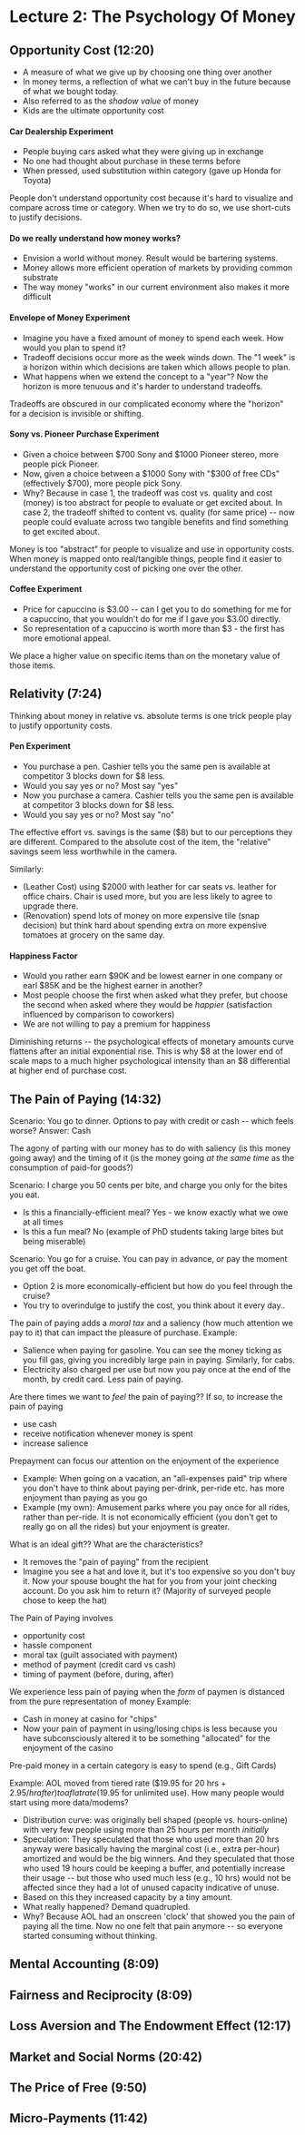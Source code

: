 # Lecture 2: The Psychology Of Money

## Opportunity Cost (12:20)
 - A measure of what we give up by choosing one thing over another
 - In money terms, a reflection of what we can't buy in the future because of what we bought today.
 - Also referred to as the _shadow value_ of money
 - Kids are the ultimate opportunity cost

#### Car Dealership Experiment
 - People buying cars asked what they were giving up in exchange
 - No one had thought about purchase in these terms before
 - When pressed, used substitution within category (gave up Honda for Toyota)

People don't understand opportunity cost because it's hard to visualize and compare across time or category. When we try to do so, we use short-cuts to justify decisions.

#### Do we really understand how money works?
 - Envision a world without money. Result would be bartering systems.
 - Money allows more efficient operation of markets by providing common substrate
 - The way money "works" in our current environment also makes it more difficult

#### Envelope of Money Experiment
 - Imagine you have a fixed amount of money to spend each week. How would you plan to spend it?
 - Tradeoff decisions occur more as the week winds down. The "1 week" is a horizon within which decisions are taken which allows people to plan.
 - What happens when we extend the concept to a "year"? Now the horizon is more tenuous and it's harder to understand tradeoffs.

Tradeoffs are obscured in our complicated economy where the "horizon" for a decision is invisible or shifting.

#### Sony vs. Pioneer Purchase Experiment
 - Given a choice between $700 Sony and $1000 Pioneer stereo, more people pick Pioneer.
 - Now, given a choice between a $1000 Sony with "$300 of free CDs" (effectively $700), more people pick Sony.
 - Why? Because in case 1, the tradeoff was cost vs. quality and cost (money) is too abstract for people to evaluate or get excited about. In case 2, the tradeoff shifted to content vs. quality (for same price) -- now people could evaluate across two tangible benefits and find something to get excited about.

 Money is too "abstract" for people to visualize and use in opportunity costs. When money is mapped onto real/tangible things, people find it easier to understand the opportunity cost of picking one over the other.

#### Coffee Experiment
 - Price for capuccino is $3.00 -- can I get you to do something for me for a capuccino, that you wouldn't do for me if I gave you $3.00 directly.
 - So representation of a capuccino is worth more than $3 - the first has more emotional appeal.

 We place a higher value on specific items than on the monetary value of those items.



## Relativity (7:24)

Thinking about money in relative vs. absolute terms is one trick people play to justify opportunity costs.

#### Pen Experiment
 - You purchase a pen. Cashier tells you the same pen is available at competitor 3 blocks down for $8 less.
 - Would you say yes or no? Most say "yes"
 - Now you purchase a camera. Cashier tells you the same pen is available at competitor 3 blocks down for $8 less.
 - Would you say yes or no? Most say "no"

The effective effort vs. savings is the same ($8) but to our perceptions they are different. Compared to the absolute cost of the item, the "relative" savings seem less worthwhile in the camera.

Similarly:

- (Leather Cost) using $2000 with leather for car seats vs. leather for office chairs.
Chair is used more, but you are less likely to agree to upgrade there.
- (Renovation) spend lots of money on more expensive tile (snap decision) but think hard about spending extra on more expensive tomatoes at grocery on the same day.

#### Happiness Factor
- Would you rather earn $90K and be lowest earner in one company or earl $85K and be the highest earner in another?
- Most people choose the first when asked what they prefer, but choose the second when asked where they would be _happier_ (satisfaction influenced by comparison to coworkers)
- We are not willing to pay a premium for happiness

Diminishing returns -- the psychological effects of monetary amounts curve flattens after an initial exponential rise. This is why $8 at the lower end of scale maps to a much higher psychological intensity than an $8 differential at higher end of purchase cost.



## The Pain of Paying (14:32)

Scenario: You go to dinner. Options to pay with credit or cash -- which feels worse?
Answer: Cash

The agony of parting with our money has to do with saliency (is this money going away) and the timing of it (is the money going _at the same time_ as the consumption of paid-for goods?)

Scenario: I charge you 50 cents per bite, and charge you only for the bites you eat.
 * Is this a financially-efficient meal? Yes - we know exactly what we owe at all times
 * Is this a fun meal? No (example of PhD students taking large bites but being miserable)

Scenario: You go for a cruise. You can pay in advance, or pay the moment you get off the boat.
 * Option 2 is more economically-efficient but how do you feel through the cruise?
 * You try to overindulge to justify the cost, you think about it every day..

The pain of paying adds a _moral tax_ and a saliency (how much attention we pay to it) that can impact the pleasure of purchase.
Example:
 * Salience when paying for gasoline. You can see the money ticking as you fill gas, giving you incredibly large pain in paying. Similarly, for cabs.
 * Electricity also charged per use but now you pay once at the end of the month, by credit card. Less pain of paying.

Are there times we want to *feel* the pain of paying?? If so, to increase the pain of paying
 * use cash
 * receive notification whenever money is spent
 * increase salience


Prepayment can focus our attention on the enjoyment of the experience
 * Example: When going on a vacation, an "all-expenses paid" trip where you don't have to think about paying per-drink, per-ride etc. has more enjoyment than paying as you go
 * Example (my own): Amusement parks where you pay once for all rides, rather than per-ride. It is not economically efficient (you don't get to really go on all the rides) but your enjoyment is greater.

What is an ideal gift?? What are the characteristics?
 * It removes the "pain of paying" from the recipient
 * Imagine you see a hat and love it, but it's too expensive so you don't buy it. Now your spouse bought the hat for you from your joint checking account. Do you ask him to return it? (Majority of surveyed people chose to keep the hat)

The Pain of Paying involves
 - opportunity cost
 - hassle component
 - moral tax (guilt associated with payment)
 - method of payment (credit card vs cash)
 - timing of payment (before, during, after)

We experience less pain of paying when the _form_ of paymen is distanced from the pure representation of money
Example:
 * Cash in money at casino for "chips"
 * Now your pain of payment in using/losing chips is less because you have subconsciously altered it to be something "allocated" for the enjoyment of the casino

Pre-paid money in a certain category is easy to spend (e.g., Gift Cards)

Example: AOL moved from tiered rate ($19.95 for 20 hrs + $2.95/hr after) to a flat rate ($19.95 for unlimited use). How many people would start using more data/modems?
 * Distribution curve: was originally bell shaped (people vs. hours-online) with very few people using more than 25 hours per month _initially_
 * Speculation: They speculated that those who used more than 20 hrs anyway were basically having the marginal cost (i.e., extra per-hour) amortized and would be the big winners. And they speculated that those who used 19 hours could be keeping a buffer, and potentially increase their usage -- but those who used much less (e.g., 10 hrs) would not be affected since they had a lot of unused capacity indicative of unuse.
 * Based on this they increased capacity by a tiny amount.
 * What really happened? Demand quadrupled.
 * Why? Because AOL had an onscreen 'clock' that showed you the pain of paying all the time. Now no one felt that pain anymore -- so everyone started consuming without thinking.

## Mental Accounting (8:09)


## Fairness and Reciprocity (8:09)


## Loss Aversion and The Endowment Effect (12:17)

## Market and Social Norms (20:42)

## The Price of Free (9:50)

## Micro-Payments (11:42)
